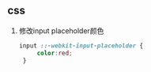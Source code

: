 ## css

1. 修改input placeholder颜色

   ```css
   input ::-webkit-input-placeholder {
   ​     color:red;
   ​ }
   ```

   

